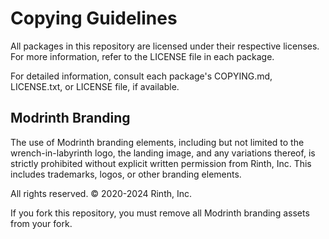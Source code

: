 # Copying Guidelines

All packages in this repository are licensed under their respective licenses. For more information, refer to the LICENSE file in each package.

For detailed information, consult each package's COPYING.md, LICENSE.txt, or LICENSE file, if available.

## Modrinth Branding

The use of Modrinth branding elements, including but not limited to the wrench-in-labyrinth logo, the landing image, and any variations thereof, is strictly prohibited without explicit written permission from Rinth, Inc. This includes trademarks, logos, or other branding elements.

All rights reserved. © 2020-2024 Rinth, Inc.

If you fork this repository, you must remove all Modrinth branding assets from your fork.
